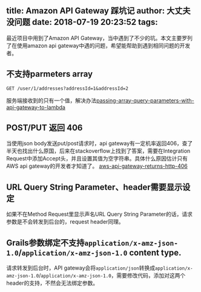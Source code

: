 title: Amazon API Gateway 踩坑记
author: 大丈夫没问题
date: 2018-07-19 20:23:52
tags:
---
最近项目中用到了Amazon API Gateway，当中遇到了不少的坑。本文主要罗列了在使用amazon api gateway中遇的问题，希望能帮助到遇到相同问题的开发者。

## 不支持parmeters array
```
GET /user/1/addresses?addressId=1&addressId=2
```
服务端接收到的只有一个值，解决办法[passing-array-query-parameters-with-api-gateway-to-lambda](https://stackoverflow.com/questions/43401777/passing-array-query-parameters-with-api-gateway-to-lambda)

## POST/PUT 返回 406
当使用json body发送put/post请求时，api gateway有一定机率返回406，查了半天也找出什么原国，后来在stackoverflow上找到了答案，需要在Integration Request中添加Accept头，并且设置其值为空字符串。具体什么原因估计只有AWS api gateway的开发者才知道了。
[aws-api-gateway-returns-http-406](https://stackoverflow.com/questions/42106605/aws-api-gateway-returns-http-406)

## URL Query String Parameter、header需要显示设定
如果不在Method Request里显示声名URL Query String Parameter的话，请求参数是不会转发到后台的，request header同理。

## Grails参数绑定不支持`application/x-amz-json-1.0`/`application/x-amz-json-1.0` content type.
请求转发到后台时，API gateway会将`application/json`转换成`application/x-amz-json-1.0`/`application/x-amz-json-1.0`，需要修改代码，添加对这两个header的支持，不然会无法绑定参数。


